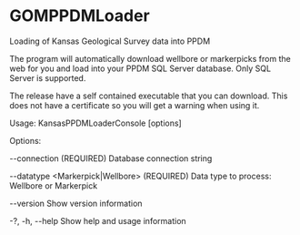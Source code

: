 # GOMPPDMLoader

Loading of Kansas Geological Survey data into PPDM

The program will automatically download wellbore or markerpicks from the web for you and load into your PPDM SQL Server database. Only SQL Server is supported.

The release have a self contained executable that you can download. This does not have a certificate so you will get a warning when using it.

Usage: KansasPPDMLoaderConsole [options]

Options:

--connection (REQUIRED) Database connection string

--datatype <Markerpick|Wellbore> (REQUIRED) Data type to process: Wellbore or Markerpick

--version Show version information

-?, -h, --help Show help and usage information
